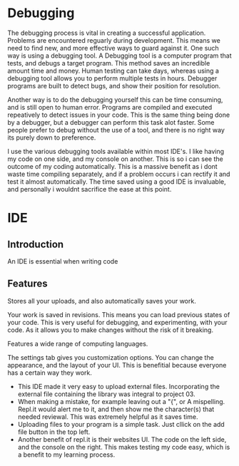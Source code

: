 # Debugging 

The debugging process is vital in creating a successful application. Problems are encountered reguarly during development. This means we need to find new, and more effective ways to guard against it. One such way is using a debugging tool. A Debugging tool is a computer program that tests, and debugs a target program. This method saves an incredible amount time and money. Human testing can take days, whereas using a debugging tool allows you to perform multiple tests in hours. Debugger programs are built to detect bugs, and show their position for resolution. 

Another way is to do the debugging yourself this can be time consuming, and is still open to human error. Programs are compiled and executed repeatively to detect issues in your code. This is the same thing being done by a debugger, but a debugger can perform this task alot faster. Some people prefer to debug without the use of a tool, and there is no right way its purely down to preference. 

I use the various debugging tools available within most IDE's. I like having my code on one side, and my console on another. This is so i can see the outcome of my coding automatically. This is a massive benefit as i dont waste time compiling separately, and if a problem occurs i can rectify it and test it almost automatically. The time saved using a good IDE is invaluable, and personally i wouldnt sacrifice the ease at this point.

# IDE
## Introduction
An IDE is essential when writing code 
## Features
Stores all your uploads, and also automatically saves your work.

Your work is saved in revisions. This means you can load previous states of your code. This is very useful for debugging, and experimenting, with your code. As it allows you to make changes without the risk of it breaking.

Features a wide range of computing languages.

The settings tab gives you customization options. You can change the appearance, and the layout of your UI. This is benefitial because everyone has a certain way they work.    

- This IDE made it very easy to upload external files. Incorporating the external file containing the library was integral to project 03. 
- When making a mistake, for example leaving out a "{", or A mispelling. Repl.it would alert me to it, and then show me the character(s) that needed reviewal. This was extremely helpful as it saves time.
- Uploading files to your program is a simple task. Just cllick on the add file button in the top left.
- Another benefit of repl.it is their websites UI. The code on the left side, and the console on the right. This makes testing my code easy, which is a benefit to my learning process.
